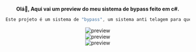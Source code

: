 <p align='center'>
  <b> Olá👋, Aqui vai um preview do meu sistema de bypass feito em c#.</b><br>

```csharp
Este projeto é um sistema de "bypass", um sistema anti telagem para quem usa cheats, ele possui vários sistemas interessantes além de seu funcionamento, um sistema de user login feito via keyauth, logs de login para webhooks do discord, textos variáveis onde mostra no menu principal oque esta sendo feito em cada processo, duração de key e muito mais.
```

<div align="center">
  <img  src="https://cdn.discordapp.com/attachments/1196471700813004892/1196472428990312508/image.png?ex=65b7c0c8&is=65a54bc8&hm=353fa13820d2cad9bedc8a9a3682a7da4908efac76918d68d6a3d4ce1f452fd6&"
       alt="preview" /></a>
</div>

<div align="center">
  <img  src="https://media.discordapp.net/attachments/1196471700813004892/1196472571705704448/image.png?ex=65b7c0ea&is=65a54bea&hm=358d5d654e0dd55a1648f47aeaa6a616a8580e648dbc1b3b89b6f8e16caa2343&=&format=webp&quality=lossless"
       alt="preview" /></a>
</div>

<div align="center">
  <img  src="https://cdn.discordapp.com/attachments/1196471700813004892/1196472664588570765/image.png?ex=65b7c100&is=65a54c00&hm=f920e4f76b811fb7f5431129a9044e88a5e60b3b3de9b4918f16d0b1c5572235&"
       alt="preview" /></a>
</div>
